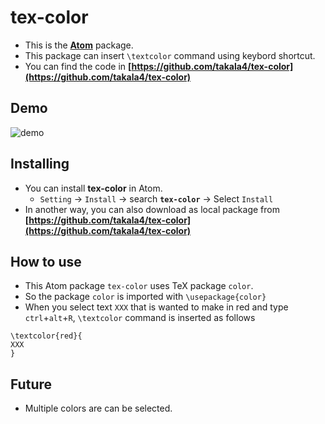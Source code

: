# tex-color

* This is the **[Atom](https://atom.io/)** package.
* This package can insert `\textcolor` command using keybord shortcut.
* You can find the code in **[https://github.com/takala4/tex-color](https://github.com/takala4/tex-color)**

## Demo

![demo](https://github.com/takala4/tex-color/demo.gif)

## Installing

* You can install **tex-color** in Atom.
    * `Setting` -> `Install` -> search **`tex-color`** -> Select `Install`
* In another way, you can also download as local package from **[https://github.com/takala4/tex-color](https://github.com/takala4/tex-color)**


## How to use

* This Atom package `tex-color` uses TeX package `color`.
* So the package `color` is imported with  `\usepackage{color}`
* When you select text `XXX` that is wanted to make in red and type `ctrl`+`alt`+`R`,  `\textcolor` command is inserted as follows

```
\textcolor{red}{
XXX
}
```

## Future

* Multiple colors are can be selected.
